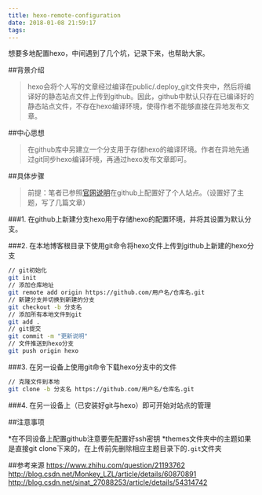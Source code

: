 ```yaml
---
title: hexo-remote-configuration
date: 2018-01-08 21:59:17
tags:
---
```

想要多地配置hexo，中间遇到了几个坑，记录下来，也帮助大家。

##背景介绍

>hexo会将个人写的文章经过编译在public/.deploy_git文件夹中，然后将编译好的静态站点文件上传到github。因此，github中默认只存在已编译好的静态站点文件，不存在hexo编译环境，使得作者不能够直接在异地发布文章。

##中心思想

>在github库中另建立一个分支用于存储hexo的编译环境。作者在异地先通过git同步hexo编译环境，再通过hexo发布文章即可。

##具体步骤

>前提：笔者已参照[官网说明](https://hexo.io/zh-cn/docs/index.html)在github上配置好了个人站点。（设置好了主题，写了几篇文章）

###1. 在github上新建分支hexo用于存储hexo的配置环境，并将其设置为默认分支。

###2. 在本地博客根目录下使用git命令将hexo文件上传到github上新建的hexo分支
```bash
// git初始化
git init
// 添加仓库地址
git remote add origin https://github.com/用户名/仓库名.git
// 新建分支并切换到新建的分支
git checkout -b 分支名
// 添加所有本地文件到git
git add .
// git提交
git commit -m "更新说明"
// 文件推送到hexo分支
git push origin hexo
```

###3. 在另一设备上使用git命令下载hexo分支中的文件
```bash
// 克隆文件到本地
git clone -b 分支名 https://github.com/用户名/仓库名.git
```

###4. 在另一设备上（已安装好git与hexo）即可开始对站点的管理

##注意事项

*在不同设备上配置github注意要先配置好ssh密钥
*themes文件夹中的主题如果是直接git clone下来的，在上传前先删除相应主题目录下的`.git`文件夹

##参考来源
https://www.zhihu.com/question/21193762
http://blog.csdn.net/Monkey_LZL/article/details/60870891
http://blog.csdn.net/sinat_27088253/article/details/54314742
